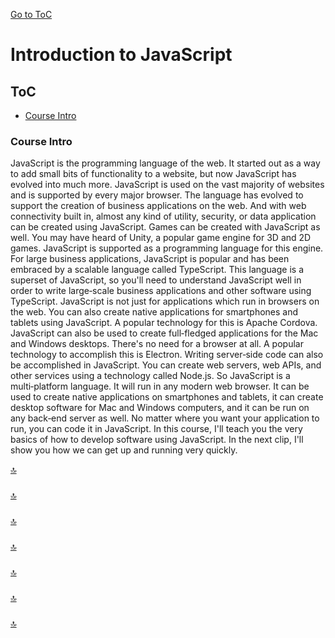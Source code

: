 [Go to ToC](../README.md)

# Introduction to JavaScript

## ToC
* [Course Intro](#course-intro)

### Course Intro

  JavaScript is the programming language of the web. It started out as a way to add small bits of functionality to a website, but now JavaScript has evolved into much more. JavaScript is used on the vast majority of websites and is supported by every major browser. The language has evolved to support the creation of business applications on the web. And with web connectivity built in, almost any kind of utility, security, or data application can be created using JavaScript. Games can be created with JavaScript as well. You may have heard of Unity, a popular game engine for 3D and 2D games. JavaScript is supported as a programming language for this engine. For large business applications, JavaScript is popular and has been embraced by a scalable language called TypeScript. This language is a superset of JavaScript, so you'll need to understand JavaScript well in order to write large‑scale business applications and other software using TypeScript. JavaScript is not just for applications which run in browsers on the web. You can also create native applications for smartphones and tablets using JavaScript. A popular technology for this is Apache Cordova. JavaScript can also be used to create full‑fledged applications for the Mac and Windows desktops. There's no need for a browser at all. A popular technology to accomplish this is Electron. Writing server‑side code can also be accomplished in JavaScript. You can create web servers, web APIs, and other services using a technology called Node.js. So JavaScript is a multi‑platform language. It will run in any modern web browser. It can be used to create native applications on smartphones and tablets, it can create desktop software for Mac and Windows computers, and it can be run on any back‑end server as well. No matter where you want your application to run, you can code it in JavaScript. In this course, I'll teach you the very basics of how to develop software using JavaScript. In the next clip, I'll show you how we can get up and running very quickly.



[🔝](#toc)  
  

### 





[🔝](#toc)  
  
### 




  
[🔝](#toc)  

### 


  
[🔝](#toc)  

###


  
[🔝](#toc)  

### 



[🔝](#toc)    
  
  
### 


  
[🔝](#toc)  

  
  
  
